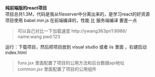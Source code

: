 **纯前端版的react项目**  
项目总共1.3M，代码是我从fileserver中分离出来的，是学习react的好资源  
项目使用 babel.min.js 在前端编译的，性能 比 服务端编译 要差一点  
 
> 可以自己对比一下加载速度 http://ywang363pri1:8986/  
> name:wang  pwd:123    




运行：下载项目，然后把项目放到 visual studio 或者 iis 里面 ，右键启动index.html


> funs.jsx 里面配置了项目的公用方法和后台数据api地址  
> common.jsx 里面配置了项目的公用组件